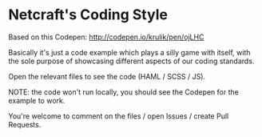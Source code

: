 Netcraft's Coding Style
=======================
Based on this Codepen:
http://codepen.io/krulik/pen/ojLHC

Basically it's just a code example which plays a silly game with itself,
with the sole purpose of showcasing different aspects of our coding standards.

Open the relevant files to see the code (HAML / SCSS / JS).

NOTE: the code won't run locally, you should see the Codepen for the example to work.

You're welcome to comment on the files / open Issues / create Pull Requests.
